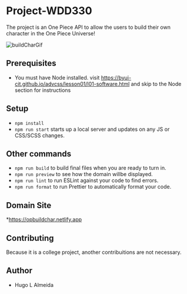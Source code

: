 # Project-WDD330
The project is an One Piece API to allow the users to build their own character in the One Piece Universe!

![buildCharGif](https://user-images.githubusercontent.com/104458556/230112814-5c54ea8c-e820-4a0e-ab90-ea1d8f515d31.gif)

## Prerequisites

- You must have Node installed. visit https://byui-cit.github.io/advcss/lesson01/l01-software.html and skip to the Node section for instructions

## Setup

- `npm install`
- `npm run start` starts up a local server and updates on any JS or CSS/SCSS changes.

## Other commands

- `npm run build` to build final files when you are ready to turn in.
- `npm run preview` to see how the domain willbe displayed.
- `npm run lint` to run ESLint against your code to find errors.
- `npm run format` to run Prettier to automatically format your code.

## Domain Site
*https://opbuildchar.netlify.app

## Contributing
Because it is a college project, another contribuitions are not necessary.

## Author
- Hugo L Almeida




